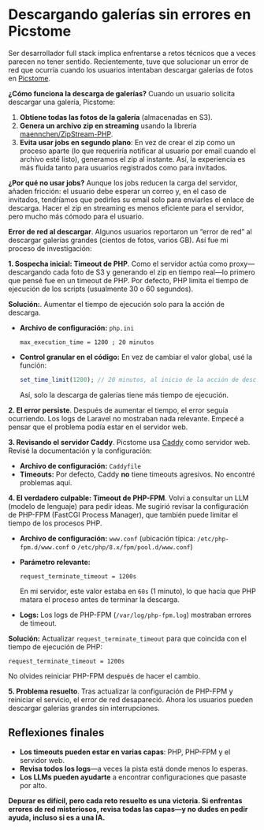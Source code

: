 # Descargando galerías sin errores en Picstome

Ser desarrollador full stack implica enfrentarse a retos técnicos que a veces parecen no tener sentido. Recientemente, tuve que solucionar un error de red que ocurría cuando los usuarios intentaban descargar galerías de fotos en [Picstome](https://picstome.com).

**¿Cómo funciona la descarga de galerías?** Cuando un usuario solicita descargar una galería, Picstome:

1. **Obtiene todas las fotos de la galería** (almacenadas en S3).
2. **Genera un archivo zip en streaming** usando la librería [maennchen/ZipStream-PHP](https://github.com/maennchen/ZipStream-PHP).
3. **Evita usar jobs en segundo plano**: En vez de crear el zip como un proceso aparte (lo que requeriría notificar al usuario por email cuando el archivo esté listo), generamos el zip al instante. Así, la experiencia es más fluida tanto para usuarios registrados como para invitados.

**¿Por qué no usar jobs?** Aunque los jobs reducen la carga del servidor, añaden fricción: el usuario debe esperar un correo y, en el caso de invitados, tendríamos que pedirles su email solo para enviarles el enlace de descarga. Hacer el zip en streaming es menos eficiente para el servidor, pero mucho más cómodo para el usuario.

**Error de red al descargar**. Algunos usuarios reportaron un “error de red” al descargar galerías grandes (cientos de fotos, varios GB). Así fue mi proceso de investigación:

**1. Sospecha inicial: Timeout de PHP**. Como el servidor actúa como proxy—descargando cada foto de S3 y generando el zip en tiempo real—lo primero que pensé fue en un timeout de PHP. Por defecto, PHP limita el tiempo de ejecución de los scripts (usualmente 30 o 60 segundos).

**Solución:**. Aumentar el tiempo de ejecución solo para la acción de descarga.

- **Archivo de configuración:**
  `php.ini`
  ```
  max_execution_time = 1200 ; 20 minutos
  ```
- **Control granular en el código:**
  En vez de cambiar el valor global, usé la función:
  ```php
  set_time_limit(1200); // 20 minutos, al inicio de la acción de descarga
  ```
  Así, solo la descarga de galerías tiene más tiempo de ejecución.

**2. El error persiste**. Después de aumentar el tiempo, el error seguía ocurriendo. Los logs de Laravel no mostraban nada relevante. Empecé a pensar que el problema podía estar en el servidor web.

**3. Revisando el servidor Caddy**. Picstome usa [Caddy](https://caddyserver.com/) como servidor web. Revisé la documentación y la configuración:

- **Archivo de configuración:**
  `Caddyfile`
- **Timeouts:**
  Por defecto, Caddy **no** tiene timeouts agresivos. No encontré problemas aquí.

**4. El verdadero culpable: Timeout de PHP-FPM**. Volví a consultar un LLM (modelo de lenguaje) para pedir ideas. Me sugirió revisar la configuración de PHP-FPM (FastCGI Process Manager), que también puede limitar el tiempo de los procesos PHP.

- **Archivo de configuración:** `www.conf` (ubicación típica: `/etc/php-fpm.d/www.conf` o `/etc/php/8.x/fpm/pool.d/www.conf`)
- **Parámetro relevante:**
  ```
  request_terminate_timeout = 1200s
  ```
  En mi servidor, este valor estaba en `60s` (1 minuto), lo que hacía que PHP matara el proceso antes de terminar la descarga.

- **Logs:** Los logs de PHP-FPM (`/var/log/php-fpm.log`) mostraban errores de timeout.

**Solución:** Actualizar `request_terminate_timeout` para que coincida con el tiempo de ejecución de PHP:

```
request_terminate_timeout = 1200s
```

No olvides reiniciar PHP-FPM después de hacer el cambio.

**5. Problema resuelto**. Tras actualizar la configuración de PHP-FPM y reiniciar el servicio, el error de red desapareció. Ahora los usuarios pueden descargar galerías grandes sin interrupciones.

## Reflexiones finales

- **Los timeouts pueden estar en varias capas**: PHP, PHP-FPM y el servidor web.
- **Revisa todos los logs**—a veces la pista está donde menos lo esperas.
- **Los LLMs pueden ayudarte** a encontrar configuraciones que pasaste por alto.

**Depurar es difícil, pero cada reto resuelto es una victoria. Si enfrentas errores de red misteriosos, revisa todas las capas—y no dudes en pedir ayuda, incluso si es a una IA.**
